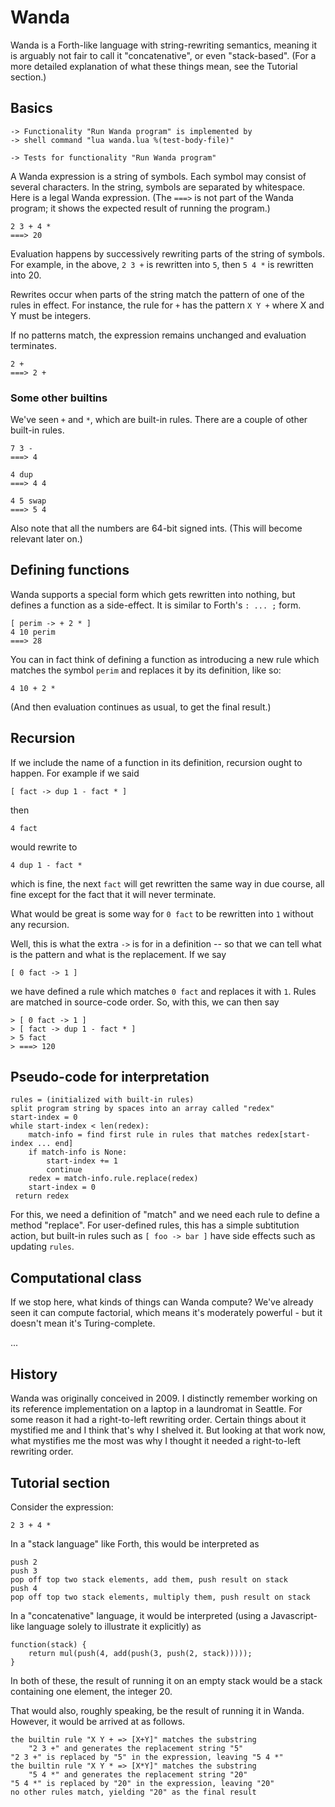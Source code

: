 Wanda
=====

Wanda is a Forth-like language with string-rewriting semantics,
meaning it is arguably not fair to call it "concatenative",
or even "stack-based".  (For a more detailed explanation of what
these things mean, see the Tutorial section.)

Basics
------

    -> Functionality "Run Wanda program" is implemented by
    -> shell command "lua wanda.lua %(test-body-file)"

    -> Tests for functionality "Run Wanda program"

A Wanda expression is a string of symbols.
Each symbol may consist of several characters.
In the string, symbols are separated by whitespace.
Here is a legal Wanda expression.  (The `===>` is
not part of the Wanda program; it shows the expected
result of running the program.)

    2 3 + 4 *
    ===> 20

Evaluation happens by successively rewriting parts
of the string of symbols.  For example, in the above,
`2 3 +` is rewritten into `5`, then `5 4 *` is
rewritten into 20.

Rewrites occur when parts of the string match the
pattern of one of the rules in effect.  For instance,
the rule for `+` has the pattern `X Y +` where X and Y
must be integers.

If no patterns match, the expression remains unchanged
and evaluation terminates.

    2 +
    ===> 2 +

### Some other builtins

We've seen `+` and `*`, which are built-in rules.
There are a couple of other built-in rules.

    7 3 -
    ===> 4

    4 dup
    ===> 4 4

    4 5 swap
    ===> 5 4

Also note that all the numbers are 64-bit signed ints.
(This will become relevant later on.)

Defining functions
------------------

Wanda supports a special form which gets rewritten into
nothing, but defines a function as a side-effect.  It
is similar to Forth's `: ... ;` form.

    [ perim -> + 2 * ]
    4 10 perim
    ===> 28

You can in fact think of defining a function as
introducing a new rule which matches the symbol
`perim` and replaces it by its definition, like so:

    4 10 + 2 *

(And then evaluation continues as usual, to get the
final result.)

Recursion
---------

If we include the name of a function in its definition,
recursion ought to happen.  For example if we said

    [ fact -> dup 1 - fact * ]

then

    4 fact

would rewrite to

    4 dup 1 - fact *

which is fine, the next `fact` will get rewritten the
same way in due course, all fine except for the fact that it
will never terminate.

What would be great is some way for `0 fact` to be rewritten
into `1` without any recursion.

Well, this is what the extra `->` is for in a definition --
so that we can tell what is the pattern and what is the
replacement.  If we say

    [ 0 fact -> 1 ]

we have defined a rule which matches `0 fact` and replaces
it with `1`.  Rules are matched in source-code order.  So,
with this, we can then say

    > [ 0 fact -> 1 ]
    > [ fact -> dup 1 - fact * ]
    > 5 fact
    > ===> 120

Pseudo-code for interpretation
------------------------------

    rules = (initialized with built-in rules)
    split program string by spaces into an array called "redex"
    start-index = 0
    while start-index < len(redex):
        match-info = find first rule in rules that matches redex[start-index ... end]
        if match-info is None:
            start-index += 1
            continue
        redex = match-info.rule.replace(redex)
        start-index = 0
     return redex

For this, we need a definition of "match" and we need each rule to define a method
"replace".  For user-defined rules, this has a simple subtitution action, but
built-in rules such as `[ foo -> bar ]` have side effects such as updating `rules`.

Computational class
-------------------

If we stop here, what kinds of things can Wanda compute?
We've already seen it can compute factorial, which means
it's moderately powerful - but it doesn't mean it's
Turing-complete.

...

History
-------

Wanda was originally conceived in 2009.  I distinctly remember
working on its reference implementation on a laptop in a laundromat in Seattle.
For some reason it had a right-to-left rewriting order.
Certain things about it mystified me and I think that's why I shelved it.
But looking at that work now, what mystifies me the most was why I thought
it needed a right-to-left rewriting order.

Tutorial section
----------------

Consider the expression:

    2 3 + 4 *

In a "stack language" like Forth, this would be interpreted as

    push 2
    push 3
    pop off top two stack elements, add them, push result on stack
    push 4
    pop off top two stack elements, multiply them, push result on stack

In a "concatenative" language, it would be interpreted (using a
Javascript-like language solely to illustrate it explicitly) as

    function(stack) {
        return mul(push(4, add(push(3, push(2, stack)))));
    }

In both of these, the result of running it on an empty stack would
be a stack containing one element, the integer 20.

That would also, roughly speaking, be the result of running it in
Wanda.  However, it would be arrived at as follows.

    the builtin rule "X Y + => [X+Y]" matches the substring
        "2 3 +" and generates the replacement string "5"
    "2 3 +" is replaced by "5" in the expression, leaving "5 4 *"
    the builtin rule "X Y * => [X*Y]" matches the substring
        "5 4 *" and generates the replacement string "20"
    "5 4 *" is replaced by "20" in the expression, leaving "20"
    no other rules match, yielding "20" as the final result


